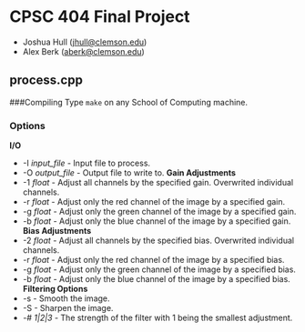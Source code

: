 CPSC 404 Final Project
======================
* Joshua Hull (jhull@clemson.edu)
* Alex Berk (aberk@clemson.edu)

process.cpp
-----------
###Compiling
Type `make` on any School of Computing machine.
### Options
**I/O**
* -I *input_file* - Input file to process.
* -O *output_file* - Output file to write to.
**Gain Adjustments**
* -1 *float* - Adjust all channels by the specified gain. Overwrited individual
channels.
* -r *float* - Adjust only the red channel of the image by a specified gain.
* -g *float* - Adjust only the green channel of the image by a specified gain.
* -b *float* - Adjust only the blue channel of the image by a specified gain.
**Bias Adjustments**
* -2 *float* - Adjust all channels by the specified bias. Overwrited individual
channels.
* -r *float* - Adjust only the red channel of the image by a specified bias.
* -g *float* - Adjust only the green channel of the image by a specified bias.
* -b *float* - Adjust only the blue channel of the image by a specified bias.
**Filtering Options**
* -s - Smooth the image.
* -S - Sharpen the image.
* -# *1|2|3* - The strength of the filter with 1 being the smallest adjustment. 